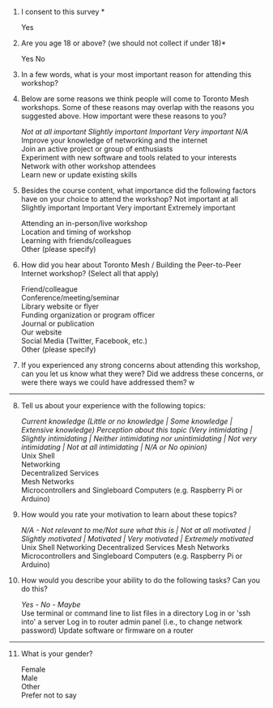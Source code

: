 1. I consent to this survey *

    Yes

1. Are you age 18 or above? (we should not collect if under 18)* 

    Yes
    No

1. In a few words, what is your most important reason for attending this workshop?

    

1. Below are some reasons we think people will come to Toronto Mesh workshops. Some of these reasons may overlap with the reasons you suggested above. How important were these reasons to you?
  	
    _Not at all important 	Slightly important 	Important 	Very important 	N/A_  
    Improve your knowledge of networking and the internet  
    Join an active project or group of enthusiasts  
    Experiment with new software and tools related to your interests  
    Network with other workshop attendees   	
    Learn new or update existing skills  	

1. Besides the course content, what importance did the following factors have on your choice to attend the workshop?
  	Not important at all 	Slightly important 	Important 	Very important 	Extremely important

    Attending an in-person/live workshop  
    Location and timing of workshop  
    Learning with friends/colleagues  
    Other (please specify)  

6. How did you hear about Toronto Mesh / Building the Peer-to-Peer Internet workshop? (Select all that apply)

    Friend/colleague  
    Conference/meeting/seminar  
    Library website or flyer  
    Funding organization or program officer  
    Journal or publication  
    Our website  
    Social Media (Twitter, Facebook, etc.)  
    Other (please specify)  

1. If you experienced any strong concerns about attending this workshop, can you let us know what they were? Did we address these concerns, or were there ways we could have addressed them? w

   
---

8. Tell us about your experience with the following topics:

    _Current knowledge (Little or no knowledge | Some knowledge | Extensive knowledge)_	
    _Perception about this topic (Very intimidating | Slightly intimidating | Neither intimidating nor unintimidating | Not very intimidating | Not at all intimidating | N/A or No opinion)_  
    Unix Shell  
    Networking  
    Decentralized Services  
    Mesh Networks  
    Microcontrollers and Singleboard Computers (e.g. Raspberry Pi or Arduino)  

1. How would you rate your motivation to learn about these topics?

    _N/A - Not relevant to me/Not sure what this is |	Not at all motivated | Slightly motivated | Motivated | Very motivated | Extremely motivated_  
    Unix Shell
    Networking
    Decentralized Services
    Mesh Networks
    Microcontrollers and Singleboard Computers (e.g. Raspberry Pi or Arduino)

1. How would you describe your ability to do the following tasks?
  	Can you do this?

    _Yes - No - Maybe_  
    Use terminal or command line to list files in a directory
    Log in or 'ssh into' a server
    Log in to router admin panel (i.e., to change network password)
    Update software or firmware on a router

---

11. What is your gender? 

    Female  
    Male  
    Other  
    Prefer not to say  
